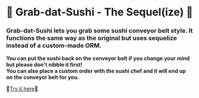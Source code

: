 # :bento: Grab-dat-Sushi - The Sequel(ize) :bento:

### Grab-dat-Sushi lets you grab some sushi conveyor belt style.  It functions the same way as the original but uses sequelize instead of a custom-made ORM.

**You can put the sushi back on the conveyor belt if you change your mind but please don't nibble it first!**  
**You can also place a custom order with the sushi chef and it will end up on the conveyor belt for you.**


:sushi:[Try it here](https://boiling-lake-60283.herokuapp.com/):sushi:.

